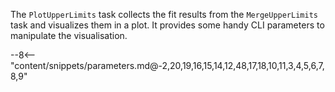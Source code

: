 The `PlotUpperLimits` task collects the fit results from the `MergeUpperLimits` task and visualizes them in a plot.
It provides some handy CLI parameters to manipulate the visualisation.

<div class="dhi_parameter_table">

--8<-- "content/snippets/parameters.md@-2,20,19,16,15,14,12,48,17,18,10,11,3,4,5,6,7,8,9"

</div>
